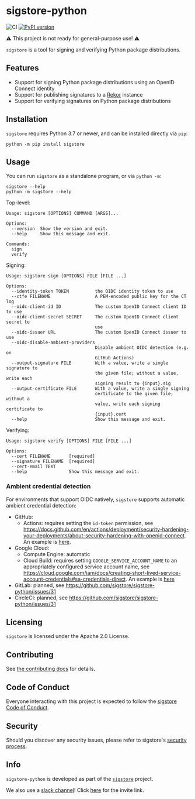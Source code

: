 sigstore-python
===============

<!--- @begin-badges@ --->
![CI](https://github.com/sigstore/sigstore-python/workflows/CI/badge.svg)
[![PyPI version](https://badge.fury.io/py/sigstore.svg)](https://pypi.org/project/sigstore)
<!--- @end-badges@ --->

⚠️ This project is not ready for general-purpose use! ⚠️

`sigstore` is a tool for signing and verifying Python package distributions.

## Features

* Support for signing Python package distributions using an OpenID Connect identity
* Support for publishing signatures to a [Rekor](https://github.com/sigstore/rekor) instance
* Support for verifying signatures on Python package distributions

## Installation

`sigstore` requires Python 3.7 or newer, and can be installed directly via `pip`:

```console
python -m pip install sigstore
```

## Usage

You can run `sigstore` as a standalone program, or via `python -m`:

```console
sigstore --help
python -m sigstore --help
```

Top-level:

<!-- @begin-sigstore-help@ -->
```
Usage: sigstore [OPTIONS] COMMAND [ARGS]...

Options:
  --version  Show the version and exit.
  --help     Show this message and exit.

Commands:
  sign
  verify
```
<!-- @end-sigstore-help@ -->

Signing:

<!-- @begin-sigstore-sign-help@ -->
```
Usage: sigstore sign [OPTIONS] FILE [FILE ...]

Options:
  --identity-token TOKEN          the OIDC identity token to use
  --ctfe FILENAME                 A PEM-encoded public key for the CT log
  --oidc-client-id ID             The custom OpenID Connect client ID to use
  --oidc-client-secret SECRET     The custom OpenID Connect client secret to
                                  use
  --oidc-issuer URL               The custom OpenID Connect issuer to use
  --oidc-disable-ambient-providers
                                  Disable ambient OIDC detection (e.g. on
                                  GitHub Actions)
  --output-signature FILE         With a value, write a single signature to
                                  the given file; without a value, write each
                                  signing result to {input}.sig
  --output-certificate FILE       With a value, write a single signing
                                  certificate to the given file; without a
                                  value, write each signing certificate to
                                  {input}.cert
  --help                          Show this message and exit.
```
<!-- @end-sigstore-sign-help@ -->

Verifying:

<!-- @begin-sigstore-verify-help@ -->
```
Usage: sigstore verify [OPTIONS] FILE [FILE ...]

Options:
  --cert FILENAME       [required]
  --signature FILENAME  [required]
  --cert-email TEXT
  --help                Show this message and exit.
```
<!-- @end-sigstore-verify-help@ -->

### Ambient credential detection

For environments that support OIDC natively, `sigstore` supports automatic ambient credential detection:

- GitHub:
  - Actions: requires setting the `id-token` permission, see https://docs.github.com/en/actions/deployment/security-hardening-your-deployments/about-security-hardening-with-openid-connect. An example is [here](https://github.com/sigstore/sigstore-python/blob/main/.github/workflows/release.yml).
- Google Cloud:
  - Compute Engine: automatic
  - Cloud Build: requires setting `GOOGLE_SERVICE_ACCOUNT_NAME` to an appropriately configured service account name, see https://cloud.google.com/iam/docs/creating-short-lived-service-account-credentials#sa-credentials-direct. An example is [here](https://github.com/sigstore/sigstore-python/blob/main/cloudbuild.yaml)
- GitLab: planned, see https://github.com/sigstore/sigstore-python/issues/31
- CircleCI: planned, see https://github.com/sigstore/sigstore-python/issues/31

## Licensing

`sigstore` is licensed under the Apache 2.0 License.

## Contributing

See [the contributing docs](https://github.com/sigstore/.github/blob/main/CONTRIBUTING.md) for details.

## Code of Conduct
Everyone interacting with this project is expected to follow the
[sigstore Code of Conduct](https://github.com/sigstore/.github/blob/main/CODE_OF_CONDUCT.md).

## Security

Should you discover any security issues, please refer to sigstore's [security
process](https://github.com/sigstore/.github/blob/main/SECURITY.md).

## Info

`sigstore-python` is developed as part of the [`sigstore`](https://sigstore.dev) project.

We also use a [slack channel](https://sigstore.slack.com)!
Click [here](https://join.slack.com/t/sigstore/shared_invite/zt-mhs55zh0-XmY3bcfWn4XEyMqUUutbUQ) for the invite link.

